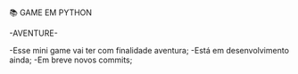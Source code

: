 📚 GAME EM PYTHON










-AVENTURE-

-Esse mini game vai ter com finalidade aventura; -Está em desenvolvimento ainda; -Em breve novos commits;

